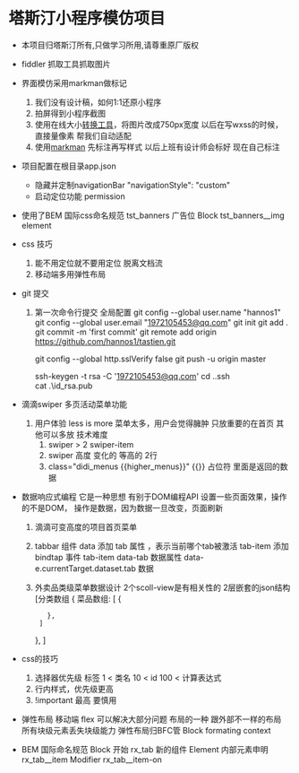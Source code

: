 # 塔斯汀小程序模仿项目

- 本项目归塔斯汀所有,只做学习所用,请尊重原厂版权

- fiddler 抓取工具抓取图片

- 界面模仿采用markman做标记
  1. 我们没有设计稿，如何1:1还原小程序
  2. 拍屏得到小程序截图
  3. 使用在线大小[转换工具](https://www.gaitubao.com/)，将图片改成750px宽度
    以后在写wxss的时候，直接量像素
    帮我们自动适配
  4. 使用[markman](http://www.getmarkman.com) 先标注再写样式
    以后上班有设计师会标好
    现在自己标注

- 项目配置在根目录app.json
  - 隐藏并定制navigationBar 
    "navigationStyle": "custom"
  - 启动定位功能 permission


- 使用了BEM 国际css命名规范
  tst_banners 广告位 Block
  tst_banners__img element

- css 技巧
  1. 能不用定位就不要用定位
    脱离文档流 
  2. 移动端多用弹性布局


- git 提交
  1. 第一次命令行提交
     全局配置 git config --global user.name "hannos1"
      git config --global user.email "1972105453@qq.com"
      git init
      git add .
      git commit -m 'first commit'
      git remote add origin https://github.com/hannos1/tastien.git

      git config --global http.sslVerify false
      git push -u origin master

      ssh-keygen -t rsa -C '1972105453@qq.com'
      cd .\.ssh\
      cat .\id_rsa.pub

- 滴滴swiper 多页活动菜单功能
  1. 用户体验 less is more
      菜单太多，用户会觉得臃肿 只放重要的在首页
      其他可以多放
      技术难度
      1. swiper > 2 swiper-item
      2. swiper 高度  变化的   等高的
            2行
      3. class="didi_menus {{higher_menus}}"
      {{}} 占位符 里面是返回的数据

- 数据响应式编程
  它是一种思想 有别于DOM编程API
  设置一些页面效果，操作的不是DOM，
  操作是数据，因为数据一旦改变，页面刷新
  1. 滴滴可变高度的项目首页菜单
  2. tabbar 组件
    data 添加 tab 属性 ，表示当前哪个tab被激活
    tab-item 添加bindtap 事件
    tab-item data-tab 数据属性 data-
    e.currentTarget.dataset.tab 数据
    3. 外卖品类级菜单数据设计
      2个scoll-view是有相关性的
      2层嵌套的json结构
      [分类数组
        {
          菜品数组:
            [
              {

              },
            ]
        },
      ]

- css的技巧
    1. 选择器优先级
      标签 1 < 类名 10 < id 100 <         计算表达式
    2. 行内样式，优先级更高
    3. !important 最高 要慎用
- 弹性布局
  移动端 flex 可以解决大部分问题
  布局的一种 跟外部不一样的布局   所有块级元素丢失块级能力  弹性布局归BFC管
  Block formating context

- BEM 国际命名规范
  Block 开始 rx_tab 新的组件
  Element 内部元素申明 rx_tab__item
  Modifier rx_tab__item-on


     